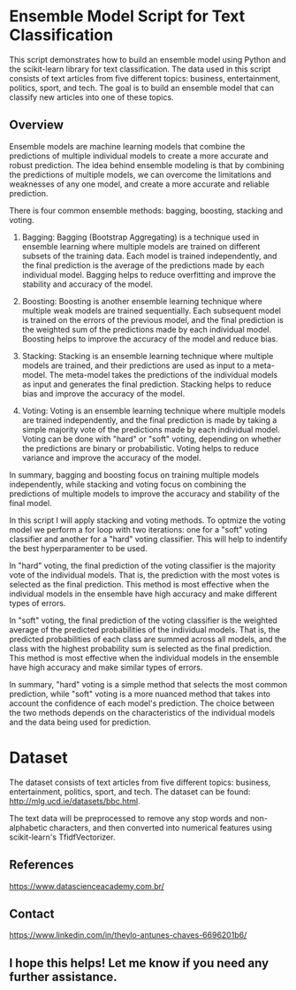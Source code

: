 # Ensemble Model Script for Text Classification
This script demonstrates how to build an ensemble model using Python and the scikit-learn library for text classification. The data used in this script consists of text articles from five different topics: business, entertainment, politics, sport, and tech. The goal is to build an ensemble model that can classify new articles into one of these topics.
## Overview
Ensemble models are machine learning models that combine the predictions of multiple individual models to create a more accurate and robust prediction. The idea behind ensemble modeling is that by combining the predictions of multiple models, we can overcome the limitations and weaknesses of any one model, and create a more accurate and reliable prediction.

There is four common ensemble methods: bagging, boosting, stacking and voting. 
1. Bagging: Bagging (Bootstrap Aggregating) is a technique used in ensemble learning where multiple models are trained on different subsets of the training data. Each model is trained independently, and the final prediction is the average of the predictions made by each individual model. Bagging helps to reduce overfitting and improve the stability and accuracy of the model.

2. Boosting: Boosting is another ensemble learning technique where multiple weak models are trained sequentially. Each subsequent model is trained on the errors of the previous model, and the final prediction is the weighted sum of the predictions made by each individual model. Boosting helps to improve the accuracy of the model and reduce bias.

3. Stacking: Stacking is an ensemble learning technique where multiple models are trained, and their predictions are used as input to a meta-model. The meta-model takes the predictions of the individual models as input and generates the final prediction. Stacking helps to reduce bias and improve the accuracy of the model.

4. Voting: Voting is an ensemble learning technique where multiple models are trained independently, and the final prediction is made by taking a simple majority vote of the predictions made by each individual model. Voting can be done with "hard" or "soft" voting, depending on whether the predictions are binary or probabilistic. Voting helps to reduce variance and improve the accuracy of the model.

In summary, bagging and boosting focus on training multiple models independently, while stacking and voting focus on combining the predictions of multiple models to improve the accuracy and stability of the final model.

In this script I will apply stacking and voting methods. To optmize the voting model we perform a for loop with two iterations: one for a "soft" voting classifier and another for a "hard" voting classifier. This will help to indentify the best hyperparamenter to be used.

In "hard" voting, the final prediction of the voting classifier is the majority vote of the individual models. That is, the prediction with the most votes is selected as the final prediction. This method is most effective when the individual models in the ensemble have high accuracy and make different types of errors.

In "soft" voting, the final prediction of the voting classifier is the weighted average of the predicted probabilities of the individual models. That is, the predicted probabilities of each class are summed across all models, and the class with the highest probability sum is selected as the final prediction. This method is most effective when the individual models in the ensemble have high accuracy and make similar types of errors.

In summary, "hard" voting is a simple method that selects the most common prediction, while "soft" voting is a more nuanced method that takes into account the confidence of each model's prediction. The choice between the two methods depends on the characteristics of the individual models and the data being used for prediction.


# Dataset
The dataset consists of text articles from five different topics: business, entertainment, politics, sport, and tech. The dataset can be found: http://mlg.ucd.ie/datasets/bbc.html.

The text data will be preprocessed to remove any stop words and non-alphabetic characters, and then converted into numerical features using scikit-learn's TfidfVectorizer.
## References
https://www.datascienceacademy.com.br/

## Contact
https://www.linkedin.com/in/theylo-antunes-chaves-6696201b6/
## I hope this helps! Let me know if you need any further assistance.
